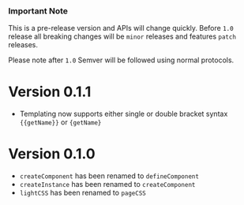 ### Important Note

This is a pre-release version and APIs will change quickly. Before `1.0` release all breaking changes will be `minor` releases and features `patch` releases.

Please note after `1.0` Semver will be followed using normal protocols.

# Version 0.1.1

* Templating now supports either single or double bracket syntax `{{getName}}` or `{getName}`

# Version 0.1.0

* `createComponent` has been renamed to `defineComponent`
* `createInstance` has been renamed to `createComponent`
* `lightCSS` has been renamed to `pageCSS`


